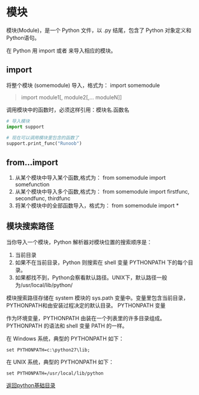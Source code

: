 # 模块

模块(Module)，是一个 Python 文件，以 .py 结尾，包含了 Python 对象定义和Python语句。

在 Python 用 import 或者  来导入相应的模块。

## import

将整个模块 (somemodule) 导入，格式为： import somemodule

> import module1[, module2[,... moduleN]]

调用模块中的函数时，必须这样引用：模块名.函数名

```python
# 导入模块
import support
 
# 现在可以调用模块里包含的函数了
support.print_func("Runoob")
```

## from...import

1. 从某个模块中导入某个函数,格式为： from somemodule import somefunction
2. 从某个模块中导入多个函数,格式为： from somemodule import firstfunc, secondfunc, thirdfunc
3. 将某个模块中的全部函数导入，格式为： from somemodule import *

## 模块搜索路径

当你导入一个模块，Python 解析器对模块位置的搜索顺序是：

1. 当前目录
2. 如果不在当前目录，Python 则搜索在 shell 变量 PYTHONPATH 下的每个目录。
3. 如果都找不到，Python会察看默认路径。UNIX下，默认路径一般为/usr/local/lib/python/

模块搜索路径存储在 system 模块的 sys.path 变量中。变量里包含当前目录，PYTHONPATH和由安装过程决定的默认目录。
PYTHONPATH 变量

作为环境变量，PYTHONPATH 由装在一个列表里的许多目录组成。PYTHONPATH 的语法和 shell 变量 PATH 的一样。

在 Windows 系统，典型的 PYTHONPATH 如下：

```windows
set PYTHONPATH=c:\python27\lib;
```

在 UNIX 系统，典型的 PYTHONPATH 如下：

```shell
set PYTHONPATH=/usr/local/lib/python
```

[返回python基础目录](/python/00-basic/README.md)
